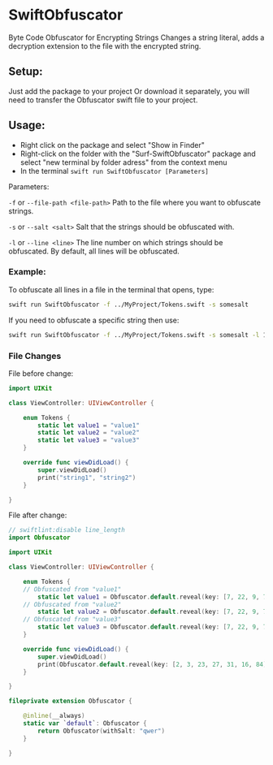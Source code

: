 # SwiftObfuscator

Byte Code Obfuscator for Encrypting Strings
Changes a string literal, adds a decryption extension to the file with the encrypted string.

## Setup:

Just add the package to your project
Or download it separately, you will need to transfer the Obfuscator swift file to your project.

## Usage:

- Right click on the package and select "Show in Finder"
- Right-click on the folder with the "Surf-SwiftObfuscator" package and select "new terminal by folder adress" from the context menu
- In the terminal `swift run SwiftObfuscator [Parameters]`

Parameters:

`-f` or `--file-path <file-path>` Path to the file where you want to obfuscate strings.

`-s` or `--salt <salt>` Salt that the strings should be obfuscated with.

`-l` or `--line <line>` The line number on which strings should be obfuscated. By default, all lines will be obfuscated.


### Example:

 To obfuscate all lines in a file in the terminal that opens, type:

```bash
swift run SwiftObfuscator -f ../MyProject/Tokens.swift -s somesalt
```
If you need to obfuscate a specific string then use:

```bash
swift run SwiftObfuscator -f ../MyProject/Tokens.swift -s somesalt -l 135
```

### File Changes

File before change:

```swift
import UIKit

class ViewController: UIViewController {

    enum Tokens {
        static let value1 = "value1"
        static let value2 = "value2"
        static let value3 = "value3"
    }

    override func viewDidLoad() {
        super.viewDidLoad()
        print("string1", "string2")
    }

}
```

File after change:

```swift
// swiftlint:disable line_length
import Obfuscator

import UIKit

class ViewController: UIViewController {

    enum Tokens {
    // Obfuscated from "value1"
        static let value1 = Obfuscator.default.reveal(key: [7, 22, 9, 7, 20, 70]) ?? ""
    // Obfuscated from "value2"
        static let value2 = Obfuscator.default.reveal(key: [7, 22, 9, 7, 20, 69]) ?? ""
    // Obfuscated from "value3"
        static let value3 = Obfuscator.default.reveal(key: [7, 22, 9, 7, 20, 68]) ?? ""
    }

    override func viewDidLoad() {
        super.viewDidLoad()
        print(Obfuscator.default.reveal(key: [2, 3, 23, 27, 31, 16, 84]) ?? "", Obfuscator.default.reveal(key: [2, 3, 23, 27, 31, 16, 87]) ?? "")
    }

}

fileprivate extension Obfuscator {

    @inline(__always)
    static var `default`: Obfuscator {
        return Obfuscator(withSalt: "qwer")
    }

}
```
